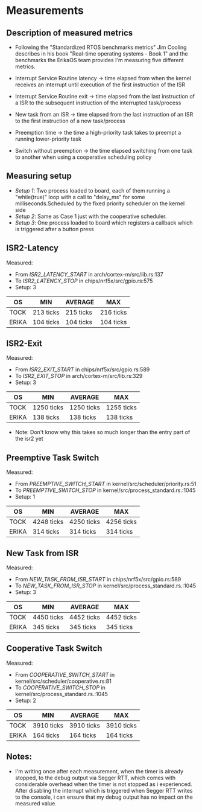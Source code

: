 # Measurements

## Description of measured metrics

- Following the "Standardized RTOS benchmarks metrics" Jim Cooling describes in his book "Real-time operating systems - Book 1" and the benchmarks the ErikaOS team provides I'm measuring five different metrics.

- Interrupt Service Routine latency -> time elapsed from when the kernel receives an interrupt until execution of the first instruction of the ISR

- Interrupt Service Routine exit -> time elapsed from the last instruction of a ISR to the subsequent instruction of the interrupted task/process

- New task from an ISR -> time elapsed from the last instruction of an ISR to the first instruction of a new task/process

- Preemption time -> the time a high-priority task takes to preempt a running lower-priority task

- Switch without preemption -> the time elapsed switching from one task to another when using a cooperative scheduling policy

## Measuring setup

- _Setup 1_: Two process loaded to board, each of them running a "while(true)" loop with a call to "delay_ms" for some milliseconds.Scheduled by the fixed priority scheduler on the kernel side
- _Setup 2_: Same as Case 1 just with the cooperative scheduler.
- _Setup 3_: One process loaded to board which registers a callback which is triggered after a button press

## ISR2-Latency

Measured:

- From _ISR2_LATENCY_START_ in arch/cortex-m/src/lib.rs:137
- To _ISR2_LATENCY_STOP_ in chips/nrf5x/src/gpio.rs:575
- Setup: 3

| OS    | MIN       | AVERAGE   | MAX       |
| ----- | --------- | --------- | --------- |
| TOCK  | 213 ticks | 215 ticks | 216 ticks |
| ERIKA | 104 ticks | 104 ticks | 104 ticks |

## ISR2-Exit

Measured:

- From _ISR2_EXIT_START_ in chips/nrf5x/src/gpio.rs:589
- To _ISR2_EXIT_STOP_ in arch/cortex-m/src/lib.rs:329
- Setup: 3

| OS    | MIN        | AVERAGE    | MAX        |
| ----- | ---------- | ---------- | ---------- |
| TOCK  | 1250 ticks | 1250 ticks | 1255 ticks |
| ERIKA | 138 ticks  | 138 ticks  | 138 ticks  |

- Note: Don't know why this takes so much longer than the entry part of the isr2 yet

## Preemptive Task Switch

Measured:

- From _PREEMPTIVE_SWITCH_START_ in kernel/src/scheduler/priority.rs:51
- To _PREEMPTIVE_SWITCH_STOP_ in kernel/src/process_standard.rs.:1045
- Setup: 1

| OS    | MIN        | AVERAGE    | MAX        |
| ----- | ---------- | ---------- | ---------- |
| TOCK  | 4248 ticks | 4250 ticks | 4256 ticks |
| ERIKA | 314 ticks  | 314 ticks  | 314 ticks  |

## New Task from ISR

Measured:

- From _NEW_TASK_FROM_ISR_START_ in chips/nrf5x/src/gpio.rs:589
- To _NEW_TASK_FROM_ISR_STOP_ in kernel/src/process_standard.rs.:1045
- Setup: 3

| OS    | MIN        | AVERAGE    | MAX        |
| ----- | ---------- | ---------- | ---------- |
| TOCK  | 4450 ticks | 4452 ticks | 4452 ticks |
| ERIKA | 345 ticks  | 345 ticks  | 345 ticks  |

## Cooperative Task Switch

Measured:

- From _COOPERATIVE_SWITCH_START_ in kernel/src/scheduler/cooperative.rs:81
- To _COOPERATIVE_SWITCH_STOP_ in kernel/src/process_standard.rs.:1045
- Setup: 2

| OS    | MIN        | AVERAGE    | MAX        |
| ----- | ---------- | ---------- | ---------- |
| TOCK  | 3910 ticks | 3910 ticks | 3910 ticks |
| ERIKA | 164 ticks  | 164 ticks  | 164 ticks  |

## Notes:

- I'm writing once after each measurement, when the timer is already stopped, to the debug output via Segger RTT, which comes with considerable overhead when the timer is not stopped as i experienced. After disabling the interrupt which is triggered when Segger RTT writes to the console, i can ensure that my debug output has no impact on the measured value.
